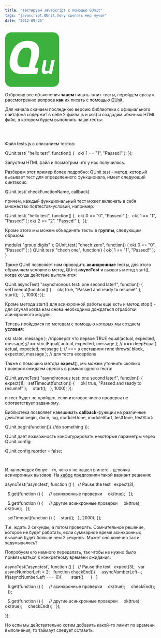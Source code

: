 ```yaml
---
title: "Тестируем JavaScript c помощью QUnit"
tags: "javascript,QUnit,Хочу сделать мир лучше"
date: "2012-09-25"
---
```


![](images/qunit_logo.png "qunit_logo")

Отбросив все объяснения **зачем** писать юнит-тесты, перейдем сразу к рассмотрению вопроса **как** их писать с помощью [QUnit](http://qunitjs.com).

Для начала скачаем последнюю версию библиотеки с официального сайта(она содержит в себе 2 файла js и css) и создадим обычных HTML файл, в котором будем выполнять наши тесты:

<!DOCTYPE html>
<html>
<head>
  <meta charset="utf-8">
  <title>QUnit Example</title>
  <link rel="stylesheet" href="qunit.css">
</head>
<body>
  <div id="qunit"></div>
  <script src="qunit.js"></script>
  <script src="tests.js"></script>
</body>
</html>

Файл tests.js с описанием тестов:

QUnit.test( "hello test", function() {
  ok( 1 == "1", "Passed!" );
});

Запустим HTML файл и посмотрим что у нас получилось.

Разберем этот пример более подробно: QUnit.test - метод, который вызывает тест для определенного функционала, имеет следующий синтаксис:

QUnit.test( checkFunctionName, callback)

причем, каждый функциональный тест может включать в себя множество подтестов-условий, например:

QUnit.test( "hello test", function() {
  ok( 0 == "0", "Passed!" );
  ok( 1 == "1", "Passed!" );
  ok( 2 == "2", "Passed!" );
 });

Кроме этого мы можем объединять тесты в **группы**, следующим образом:

module( "group digits" );
QUnit.test( "chech zero", function() {
    ok( 0 == "0", "Passed!" );
}
QUnit.test( "chech one", function() {
    ok( 1 == "1", "Passed!" );
}

Также QUnit позволяет нам проводить **асинхронные** тесты, для этого обрамляем условие в метод QUnit.**asyncTest** и вызвать метод start(), когда когда действие выполнится:

QUnit.asyncTest( "asynchronous test: one second later!", function() {
  setTimeout(function() {
    ok( true, "Passed and ready to resume!" );
    start();
  }, 1000);
});

Кроме метода start() для асинхронной работы еще есть и метод stop() - для случая когда нам снова необходимо дождаться отработки асинхронного модуля.

Теперь пройдемся по методам с помощью которых мы создаем **условия**:

ok( state, message ); //проверят что первое TRUE
equal(actual, expected, message);// ==
strictEqual( actual, expected, message ); // ===
deepEqual( actual, expected, message ); // === в составном типе
throws( block, expected, message ); // для теста exceptions

Также с помощью метода **expect**(), мы можем уточнить сколько проверок ожидаем сделать в рамках одного теста:

QUnit.asyncTest( "asynchronous test: one second later!", function() {
  expect(1);
  setTimeout(function() {
    ok( true, "Passed and ready to resume!" );
    start();
  }, 1000);
});

и тест будет не пройден, если итоговое число проверок не соответствует заданному.

Библиотека позволяет навешивать **callback**\-функции на различные действия begin, done, log, moduleDone, moduleStart, testDone, testStart:

QUnit.begin(function(){ //do something });

QUnit дает возможность конфигурировать некоторые параметры через QUnit.config:

QUnit.config.reorder = false;

 

И напоследок бонус - то, чего я не нашел в инете - цепочка асинхронных вызовов. На [хабре](http://habrahabr.ru/post/83170/) предложили такой вариант решения:

asyncTest('asynctest', function () {
  // Pause the test
  expect(3);

  $.get(function () {
    // асинхронные проверки
    ok(true);
  });

  $.get(function () {
    // другие асинхронные проверки
    ok(true);
    ok(true);
  });

  setTimeout(function () {
    start();
  }, 2000);
});

Т.е. ждать 2 секунды, а потом проверять. Сомнительное решение, которое не будет работать, если суммарное время асинхронных вызовов будет больше чем 2 секунды. Может оно конечно так и задумывалось?

Попробуем его немного переделать, так чтобы не нужно было привязываться к конкретному времени ожидания:

asyncTest('asynctest', function () {
  // Pause the test
  expect(3);
  var asyncNumberLeft = 2;
  function checkEnd(){
    asyncNumberLeft--;
    if(asyncNumberLeft === 0){
       start();
    }
  }

  $.get(function () {
    // асинхронные проверки
    ok(true);
    checkEnd();
  });

  $.get(function () {
    // другие асинхронные проверки
    ok(true);
    ok(true);
    checkEnd();
  });

});

Но если мы действительно хотим добавить какой-то лимит по времени выполнения, то таймаут следует оставить.
